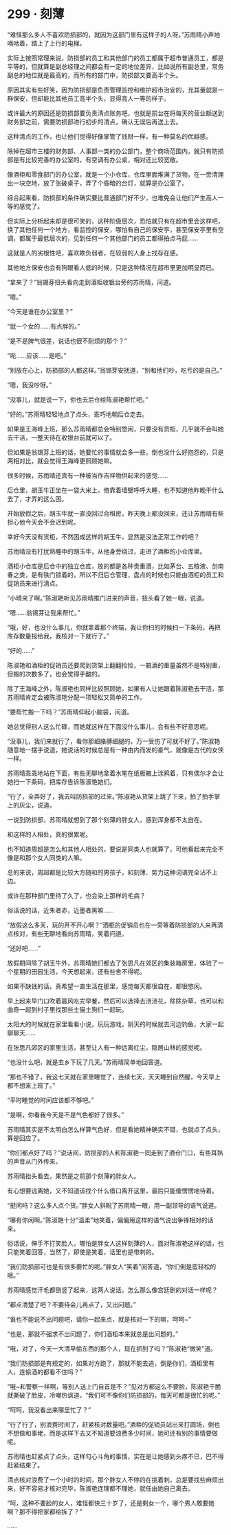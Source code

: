 <link rel="stylesheet" href="../styles/text.css"/>
<h1>299 · 刻薄</h1>

“难怪那么多人不喜欢防损部的，就因为这部门里有这样子的人呀。”苏雨晴小声地嘀咕着，踏上了上行的电梯。

实际上按照常理来说，防损部的员工和其他部门的员工都属于超市普通员工，都是平等的，但就算是副总经理之间都会有一定的地位差异，比如说所有副总里，常务副总的地位就是最高的，而所有的部门中，防损部又要高半个头。

原因其实有些好笑，因为防损部是负责管理监控和维护超市治安的，充其量就是一群保安，但却能比其他员工高半个头，显得高人一等的样子。

或许最大的原因还是防损部要负责清点账务吧，也就是前台在将每天的营业额送到财务部之前，需要防损部进行初步的清点，确认无误后再送上去。

这种清点的工作，也让他们觉得好像掌管了钱财一样，有一种莫名的优越感。

除掉在超市三楼的财务部、人事部一类的办公部门，整个商场范围内，就只有防损部是有比较完善的办公室的，有空调有办公桌，相对还比较宽敞。

像酒柜和零食部门的办公室，就是一个小仓库，仓库里面堆满了货物，在一旁清理出一块空地，放了张破桌子，弄了个昏暗的台灯，就算是办公室了。

综合起来看，防损部的条件确实要比普通部门好不少，也难免会让他们产生高人一等的感觉了。

但实际上分析起来却是很可笑的，这种阶级层次，恐怕就只有在超市里会这样吧，换了其他任何一个地方，看监控的保安，哪怕有自己的保安亭，甚至保安亭里有空调，都属于最低层次的，见到任何一个其他部门的员工都得拍点马屁……

这就是人的劣根性吧，喜欢欺负弱者，在较弱的人身上找存在感。

其他地方保安也会有狗眼看人低的时候，只是这种情况在超市里更加明显而已。

“拿来了？”翁锡芽扭头看向走到酒柜收银台旁的苏雨晴，问道。

“嗯。”

“今天是谁在办公室里？”

“就一个女的……有点胖的。”

“是不是脾气很差，说话也很不耐烦的那个？”

“呃……应该……是吧。”

“别放在心上，防损部的人都这样。”翁锡芽安抚道，“别和他们吵，吃亏的是自己。”

“嗯，我没吵呀。”

“没事儿，就是说一下，你也去后仓给陈淑艳帮忙吧。”

“好的。”苏雨晴轻轻地点了点头，乖巧地朝后仓走去。

如果是王海峰上班，那么苏雨晴都总会特别悠闲，只要没有货柜，几乎就不会叫她去干活，一整天待在收银台前就可以了。

但如果是翁锡芽上班的话，她要忙的事情就会多一些，倒也没什么好抱怨的，只是两相对比，就会觉得王海峰更照顾她嘛。

很多时候，苏雨晴还真有一种被当作吉祥物供起来的感觉……

后仓里，胡玉牛正坐在一袋大米上，倚靠着墙壁呼呼大睡，也不知道他昨晚干什么去了，才弄的这么困。

开始放假之后，胡玉牛就一直没回过合租房，昨天晚上都没回来，还让苏雨晴有些担心他今天会不会迟到呢。

幸好今天没有货柜，不然困成这样的胡玉牛，显然是没法正常工作的吧？

苏雨晴没有打扰熟睡中的胡玉牛，从他身旁绕过，走进了酒柜的小仓库里。

酒柜小仓库是后仓中的独立仓库，放的都是各种贵重酒，比如茅台、五粮液、剑南春之类，是有铁门锁着的，所以不归后仓管理，盘点的时候也只能由酒柜的员工和促销员来进行清点。

“小晴来了啊。”陈淑艳听见苏雨晴推门进来的声音，扭头看了她一眼，说道。

“嗯……翁锡芽让我来帮忙。”

“哦，好，也没什么事儿，你就拿着那个终端，我让你扫的时候扫一下条码，再把库存数量报给我，我核对一下就行了。”

“好的……”

陈淑艳和酒柜的促销员还要爬到货架上翻翻捡捡，一箱酒的重量虽然不是特别重，但搬的次数多了，也会觉得手酸的。

除了王海峰之外，陈淑艳也同样比较照顾她，如果有人让她跟着陈淑艳去干活，那苏雨晴肯定会被陈淑艳分配一项轻松又简单的工作。

“要帮忙搬一下吗？”苏雨晴仰起小脑袋，问道。

她总觉得别人这么忙碌，而她就这样在下面没什么事儿，会有些不好意思呢。

“没事儿，我们来就行了，看你那细胳膊细腿的，万一受伤了可就不好了。”陈淑艳随意地一摆手说道，她说话的时候总是有一种由内而发的豪气，就像是古代的女侠一样。

苏雨晴乖乖地站在下面，有些无聊地拿着水笔在纸板箱上涂鸦着，只有偶尔才会让她扫一下条码，把库存告诉陈淑艳她们。

“行了，全弄好了，我去叫防损部的过来。”陈淑艳从货架上跳了下来，拍了拍手掌上的灰尘，说道。

一说到防损部，苏雨晴就想到了那个刻薄的胖女人，感到浑身都不太自在。

和这样的人相处，真的很累呢。

也不知道周超是怎么和其他人相处的，要说是同类人也就算了，可他看起来完全不像是和那个女人同类的人嘛。

总的来说，周超都是比较大方随和的男孩子，和刻薄、势力这种词语完全沾不上边。

或许在那种部门里待了久了，也会染上那样的毛病？

俗话说的话，近朱者赤，近墨者黑嘛……

“放假这么多天，玩的开不开心啊？”酒柜的促销员也在一旁等着防损部的人来再清点核对，有些无聊地看向苏雨晴，笑着问道。

“还好吧……”

放假期间除了胡玉牛外，苏雨晴她们都去了张思凡在郊区的集装箱房里，体验了一个星期的田园生活，今天想起来，还有些舍不得呢。

如果不缺钱的话，真希望一直生活在那里，感觉每天都很自在，都很悠闲。

早上起来早门口吹着晨风吃完早餐，然后可以选择去浇浇花，除除杂草，也可以和曲奇一起到村子里找那些土猫土狗们一起玩。

太阳大的时候就在家里看看小说，玩玩游戏，阴天的时候就去河边钓鱼，大家一起聊聊天……

在张思凡郊区的家里生活，甚至让人有一种远离红尘，隐居山林的感觉呢。

“也没什么吧，就是去乡下玩了几天。”苏雨晴简单地回答道。

“那也不错了，我这七天就在家里睡觉了，连续七天，天天睡到自然醒，今天早上都不想来上班了。”

“平时睡觉的时间应该都不够吧。”

“是啊，你看我今天是不是气色都好了很多。”

苏雨晴其实是不太明白怎么样算气色好，但是看她精神确实不错，也就点了点头，算是回应了。

“你们都点好了吗？”说话间，防损部的人和陈淑艳一同走到了酒仓门口，有些耳熟的声音从门外传来。

苏雨晴抬头看去，果然是之前那个刻薄的胖女人。

有心想要远离她，又不知道该找个什么借口离开这里，最后只能傻愣愣地待着。

“挺闲吗？这么多人点个货。”胖女人斜睨了苏雨晴一眼，用一副领导的语气说道。

“哪有你闲啊。”陈淑艳十分“温柔”地笑着，偏偏用这样的语气说出争锋相对的话来。

俗话说，伸手不打笑脸人，哪怕是胖女人这样刻薄的人，面对陈淑艳这样的话，也只能笑着回答，当然了，即使是笑着，话里也是带刺的。

“我们防损部可也是有很多要忙的呢。”胖女人“笑着”回答道，“你们倒是蛮轻松的哦。”

苏雨晴感觉汗毛都倒竖了起来，这两人说话，怎么那么像宫廷剧的对话一样呢？

“都点清楚了吧？不要待会儿再点了，又出问题。”

“谁也不能说不出问题吧，请你一起来点，就是核对一下的嘛，呵呵\~”

“也是，那就不强求不出问题了，你们酒柜本来就总是出问题的。”

“哦，对了，今天一大清早偷东西的那个人，现在抓到了吗？”陈淑艳“微笑”道。

“我们防损部是有规定的，如果对方跑了，那就不能去追，倒是你们，酒柜里有人，连偷酒的都看不住吗？”

“哦\~和警察一样啊，等别人送上门自首是不？”见对方都这么不要脸，陈淑艳干脆就撕破了脸皮，冷嘲热讽道，“我们可不像你们防损部的，每天可都是很忙的呢。”

“呵呵，我没看出来哪里忙了？”

“行了行了，别浪费时间了，赶紧核对数量吧。”酒柜的促销员站出来打圆场，倒也不想做和事佬，而是这样下去又不知道要浪费多少时间，她可还有别的事情要做呢。

苏雨晴也赶紧点了点头，这样勾心斗角的事情，实在是让她感到头疼不已，巴不得赶紧结束了。

清点核对浪费了一个小时的时间，那个胖女人不停的在挑着刺，总是要找些麻烦出来，好不容易才核对完毕，陈淑艳连理都不理她，就任由她自己离去。

“呵，这种不要脸的女人，难怪都快三十岁了，还是剩女一个，哪个男人敢要她啊？那不得把家都给拆了？”

……

